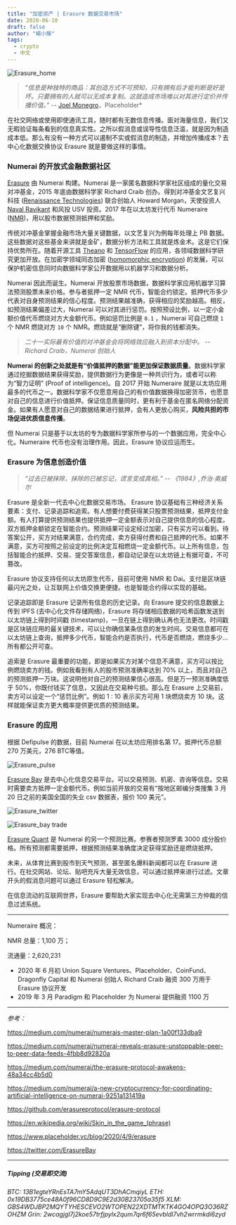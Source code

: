 ```yaml
---
title: "加密资产 | Erasure 数据交易市场"
date: 2020-06-10
draft: false
author: "楊小猴"
tags:
  - crypto
  - 中文
---
```


![Erasure_home](/inserted-images/Erasure_home.jpg)

> *“信息是种独特的商品：其创造方式不可预知，只有拥有后才能判断是好是坏。只要拥有的人就可以无成本复制。这就造成市场难以对其进行定价并传播价值。”*
>                    -- [Joel Monegro](https://www.placeholder.vc/blog?author=5a479edd5e0ed81e5677b589)，Placeholder*

在社交网络或使用即使通讯工具，随时都有无数信息传播。面对海量信息，我们又无暇验证每条看到的信息真实性。之所以假消息或误导性信息泛滥，就是因为制造成本低。那么有没有一种方式可以遏制不实或假消息的制造，并增加传播成本？去中心化数据交换协议 Erasure 就是要做这样的事情。

### Numerai 的开放式金融数据社区

[Erasure](https://erasure.wolrd) 由 Numerai 构建。Numerai 是一家匿名数据科学家社区组成的量化交易对冲基金，2015 年底由数据科学家 Richard Craib 创办。得到对冲基金文艺复兴科技 ([Renaissance Technologies](https://www.rentec.com/)) 联合创始人 Howard Morgan，天使投资人 [Naval Ravikant](https://en.wikipedia.org/wiki/Naval_Ravikant) 和风投 USV 投资。2017 年在以太坊发行代币 Numeraire ([NMR](https://etherscan.io/token/0x1776e1f26f98b1a5df9cd347953a26dd3cb46671))，用以股市数据预测抵押和奖励。

传统对冲基金掌握金融市场大量关键数据，以文艺复兴为例每年处理上 PB 数据。这些数据对这些基金来讲就是金矿，数据分析方法和工具就是炼金术。这是它们保持优势所在。随着开源工具 [Theano](http://deeplearning.net/software/theano/) 和 [TensorFlow](https://www.tensorflow.org) 的应用，各领域数据科学研究更加开放。在加密学领域同态加密 ([homomorphic encryption](https://en.wikipedia.org/wiki/Homomorphic_encryption)) 的发展，可以保护机密信息同时向数据科学家公开数据用以机器学习和数据分析。

Numerai 因此而诞生。Numerai 开放股票市场数据，数据科学家应用机器学习算法预测股票未来价格。参与者抵押一定 NMR 代币，智能合约锁定。抵押代币多少代表对自身预测结果的信心程度。预测结果越准确，获得相应的奖励越高。相反，如预测结果偏差过大，Numerai 可以对其进行惩罚。按照预设比例，以一定小金额价值代币燃烧对方大金额代币。例如惩罚比例是 `0.1` ，Numerai 可自己燃烧 `1` 个 NMR 燃烧对方 `10` 个 NMR。燃烧就是“删除键”，将你我的钱都消失。 

> *二十一实际最有价值的对冲基金会将网络效应融入到资本分配中。*
>              *-- Richard Craib，Numerai 创始人*

**Numerai 的创新之处就是有“价值抵押的数据”能更加保证数据质量**。数据科学家通过挖掘数据结果获得奖励，提供数据行为更像是一种共识行为，或者可以称为“智力证明” (Proof of intelligence)。自 2017 开始 Numeraire 就是以太坊应用最多的代币之一。数据科学家不仅愿意用自己的有价值数据换得加密货币，也愿意对自己的信息进行价值抵押。保证信息质量同时，更有利于基金在匿名网络分配资金。如果有人愿意对自己的数据结果进行抵押，会有人更放心购买，**风险共担的市场促进优质信息传播**。

但 Numerai 只是基于以太坊的专为数据科学家所参与的一个数据应用，完全中心化。Numeraire 代币也没有治理作用。因此，Erasure 协议应运而生。

### Erasure 为信息创造价值

> *“过去已被抹除，抹除的已被忘记，谎言变成真相。”*
>                 *-- 《1984》,乔治·奥威尔*

Erasure 是全新一代去中心化数据交易市场。 Erasure 协议基础有三种经济关系要素：支付、记录追踪和追索。有人想要付费获得某只股票预测结果，抵押支付金额。有人打算提供预测结果也提供抵押一定金额表示对自己提供信息的信心程度。双方抵押金额锁定在智能合约。预测结果可设定经过加密，只有买方可以看到。待答案公开，买方对结果满意，合约完成，卖方获得付费和自己抵押的代币。如果不满意，买方可按照之前设定的比例决定互相燃烧一定金额代币。以上所有信息，包括智能合约抵押、交易、提交答案信息，都自动记录在以太坊链上有据可查，不可篡改。

Erasure 协议支持任何以太坊原生代币，目前可使用 NMR 和 Dai。支付是区块链最闪光之处，让互联网上价值交换更便捷。也是智能合约得以实现的基础。

记录追踪即是 Erasure 记录所有信息的历史记录。向 Erasure 提交的信息数据上传到 IPFS (去中心化文件存储网络)，Erasure 将存储相应数据的哈希函数发送到以太坊链上得到时间戳 (timestamp)，一旦在链上得到确认再也无法更改。时间戳是区块链应用的最关键技术，可以让你确信某条信息的发生时间。交易信息都可在以太坊链上查询，抵押多少代币，智能合约是否执行，代币是否燃烧，燃烧多少… 所有都公开可查。

追索是 Erasure 最重要的功能，即是如果买方对某个信息不满意，买方可以按比例燃烧卖方的钱。例如我看到有人的股市预测准确率达到 70% 以上，而且对自己的预测抵押一万块。这说明他对自己的预测结果信心很高。但是万一预测准确度低于 50%，你既付钱买了信息，又因此在交易种亏损。那么在 Erasure 上交易前，卖方可以设定一个“惩罚比例”。例如 1 : 10 表示买方可用 1 块燃烧卖方 10 块。这样就能保证卖方更大概率提供更优质的预测结果。

### Erasure 的应用

根据 Defipulse 的数据，目前 Numerai 在以太坊应用排名第 17。抵押代币总额 270 万美元，276 BTC等值。

![Erasure_pulse](/inserted-images/Erasure_pulse.jpg)

[Erasure Bay](https://erasurebay.org/) 是去中心化信息交易平台。可以交易预测、机密、咨询等信息。交易时需要卖方抵押一定金额代币。例如当前开放的交易有“按地区邮编分类搜集 3 月 20 日之前的美国全国的失业 csv 数据表，报价 100 美元”。

![Erasure_twitter](/inserted-images/Erasure_twitter.jpg)

![Erasure_bay trade](/inserted-images/Erasure_bay_trade.jpg)

[Erasure Quant](https://erasurequant.com/) 是 Numerai 的另一个预测比赛。参赛者预测罗素 3000 成分股价格。所有预测都需要抵押，根据预测结果准确度决定获得奖励还是燃烧抵押。

未来，从体育比赛到股市到天气预测，甚至匿名爆料新闻都可以在 Erasure 进行。在社交网站、论坛、贴吧充斥大量无效信息，可以通过抵押来进行过滤。文章开头的假消息问题可以通过 Erasure 轻松解决。

在信息流动的互联网世界，Erasure 要帮助大家实现去中心化无需第三方仲裁的信息过滤系统。

----------

Numeraire 概况：

NMR 总量：1,100 万；

流通量：2,620,231 

- 2020 年 6 月初 Union Square Ventures、Placeholder、CoinFund、Dragonfly Capital 和 Numerai 创始人 Richard Craib 融资 300 万用于 Erasure 协议开发
- 2019 年 3 月 Paradigm 和 Placeholder 为 Numerai 提供融资 1100 万

--------------

*参考：*

https://medium.com/numerai/numerais-master-plan-1a00f133dba9

https://medium.com/numerai/numerai-reveals-erasure-unstoppable-peer-to-peer-data-feeds-4fbb8d92820a

https://medium.com/numerai/the-erasure-protocol-awakens-48a34cc4b5d0

https://medium.com/numerai/a-new-cryptocurrency-for-coordinating-artificial-intelligence-on-numerai-9251a131419a

https://github.com/erasureprotocol/erasure-protocol

https://en.wikipedia.org/wiki/Skin_in_the_game_(phrase)

https://www.placeholder.vc/blog/2020/4/9/erasure

https://twitter.com/ErasureBay

--------------

##### *Tipping (交易即交流)*
*BTC: 13B1egteYRnEsTA7mY5AdqUT3DhACmqiyL*
*ETH: 0x19DB3775ce48A0f96CD8D9C9E2d30B23705a35f5*
*XLM: GBS4WDJBP2MQYTYHESCEVO2WTOPEN22XDTMTKTK4GO4OPQ3O36RZOHZM*
*Grin: 2wcagjgl7j2koe57trfjpylx2qum7qr6f65evbldl7vh2wrrmkdi6zyd*